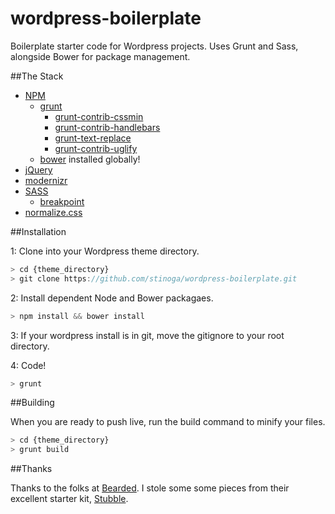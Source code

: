 wordpress-boilerplate
=====================

Boilerplate starter code for Wordpress projects. Uses Grunt and Sass, alongside Bower for package management.

##The Stack

* [NPM](https://npmjs.org/)
  * [grunt](http://gruntjs.com/)
    * [grunt-contrib-cssmin](https://github.com/gruntjs/grunt-contrib-cssmin)
    * [grunt-contrib-handlebars](https://github.com/gruntjs/grunt-contrib-handlebars)
    * [grunt-text-replace](https://npmjs.org/package/grunt-text-replace)
    * [grunt-contrib-uglify](https://github.com/gruntjs/grunt-contrib-uglify)
  * [bower](http://twitter.github.com/bower/) installed globally!
* [jQuery](http://jquery.com/)
* [modernizr](http://modernizr.com/)
* [SASS](http://sass-lang.com/)
  * [breakpoint](http://breakpoint-sass.com/)
* [normalize.css](http://necolas.github.com/normalize.css/)

##Installation

1: Clone into your Wordpress theme directory.

```js
> cd {theme_directory}
> git clone https://github.com/stinoga/wordpress-boilerplate.git
```

2: Install dependent Node and Bower packagaes.

```js
> npm install && bower install
```

3: If your wordpress install is in git, move the gitignore to your root directory.

4: Code!

```js
> grunt
```

##Building

When you are ready to push live, run the build command to minify your files.

```js
> cd {theme_directory}
> grunt build
```

##Thanks

Thanks to the folks at [Bearded](http://bearded.com/). I stole some some pieces from their excellent starter kit, [Stubble](https://github.com/beardedstudio/stubble?source=cc).
